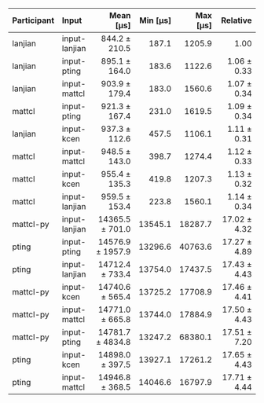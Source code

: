 | Participant | Input | Mean [µs] | Min [µs] | Max [µs] | Relative |
|:---|:---|---:|---:|---:|---:|
| lanjian | input-lanjian | 844.2 ± 210.5 | 187.1 | 1205.9 | 1.00 |
| lanjian | input-pting | 895.1 ± 164.0 | 183.6 | 1122.6 | 1.06 ± 0.33 |
| lanjian | input-mattcl | 903.9 ± 179.4 | 183.0 | 1560.6 | 1.07 ± 0.34 |
| mattcl | input-pting | 921.3 ± 167.4 | 231.0 | 1619.5 | 1.09 ± 0.34 |
| lanjian | input-kcen | 937.3 ± 112.6 | 457.5 | 1106.1 | 1.11 ± 0.31 |
| mattcl | input-mattcl | 948.5 ± 143.0 | 398.7 | 1274.4 | 1.12 ± 0.33 |
| mattcl | input-kcen | 955.4 ± 135.3 | 419.8 | 1207.3 | 1.13 ± 0.32 |
| mattcl | input-lanjian | 959.5 ± 153.4 | 223.8 | 1560.1 | 1.14 ± 0.34 |
| mattcl-py | input-lanjian | 14365.5 ± 701.0 | 13545.1 | 18287.7 | 17.02 ± 4.32 |
| pting | input-pting | 14576.9 ± 1957.9 | 13296.6 | 40763.6 | 17.27 ± 4.89 |
| pting | input-lanjian | 14712.4 ± 733.4 | 13754.0 | 17437.5 | 17.43 ± 4.43 |
| mattcl-py | input-kcen | 14740.6 ± 565.4 | 13725.2 | 17708.9 | 17.46 ± 4.41 |
| mattcl-py | input-mattcl | 14771.0 ± 665.8 | 13744.0 | 17884.9 | 17.50 ± 4.43 |
| mattcl-py | input-pting | 14781.7 ± 4834.8 | 13247.2 | 68380.1 | 17.51 ± 7.20 |
| pting | input-kcen | 14898.0 ± 397.5 | 13927.1 | 17261.2 | 17.65 ± 4.43 |
| pting | input-mattcl | 14946.8 ± 368.5 | 14046.6 | 16797.9 | 17.71 ± 4.44 |
